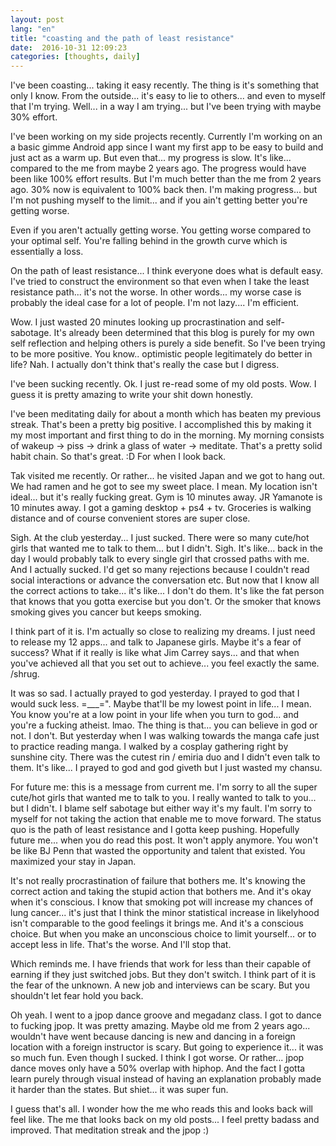 ```yaml
---
layout: post
lang: "en"
title: "coasting and the path of least resistance"
date:  2016-10-31 12:09:23
categories: [thoughts, daily]
---
```

I've been coasting... taking it easy recently. The thing is it's something that only I know. From the outside... it's easy to lie to others... and even to myself that I'm trying. Well... in a way I am trying... but I've been trying with maybe 30% effort.

I've been working on my side projects recently. Currently I'm working on an a basic gimme Android app since I want my first app to be easy to build and just act as a warm up. But even that... my progress is slow. It's like... compared to the me from maybe 2 years ago. The progress would have been like 100% effort results. But I'm much better than the me from 2 years ago. 30% now is equivalent to 100% back then. I'm making progress... but I'm not pushing myself to the limit... and if you ain't getting better you're getting worse.

Even if you aren't actually getting worse. You getting worse compared to your optimal self. You're falling behind in the growth curve which is essentially a loss. 

On the path of least resistance... I think everyone does what is default easy. I've tried to construct the environment so that even when I take the least resistance path... it's not the worse. In other words... my worse case is probably the ideal case for a lot of people. I'm not lazy.... I'm efficient.

Wow. I just wasted 20 minutes looking up procrastination and self-sabotage. It's already been determined that this blog is purely for my own self reflection and helping others is purely a side benefit. So I've been trying to be more positive. You know.. optimistic people legitimately do better in life? Nah. I actually don't think that's really the case but I digress.

I've been sucking recently. Ok. I just re-read some of my old posts. Wow. I guess it is pretty amazing to write your shit down honestly.

I've been meditating daily for about a month which has beaten my previous streak. That's been a pretty big positive. I accomplished this by making it my most important and first thing to do in the morning. My morning consists of wakeup -> piss -> drink a glass of water -> meditate. That's a pretty solid habit chain. So that's great. :D For when I look back.

Tak visited me recently. Or rather... he visited Japan and we got to hang out. We had ramen and he got to see my sweet place. I mean. My location isn't ideal... but it's really fucking great. Gym is 10 minutes away. JR Yamanote is 10 minutes away. I got a gaming desktop + ps4 + tv. Groceries is walking distance and of course convenient stores are super close. 

Sigh. At the club yesterday... I just sucked. There were so many cute/hot girls that wanted me to talk to them... but I didn't. Sigh. It's like... back in the day I would probably talk to every single girl that crossed paths with me. And I actually sucked. I'd get so many rejections because I couldn't read social interactions or advance the conversation etc. But now that I know all the correct actions to take... it's like... I don't do them. It's like the fat person that knows that you gotta exercise but you don't. Or the smoker that knows smoking gives you cancer but keeps smoking.

I think part of it is. I'm actually so close to realizing my dreams. I just need to release my 12 apps... and talk to Japanese girls. Maybe it's a fear of success? What if it really is like what Jim Carrey says... and that when you've achieved all that you set out to achieve... you feel exactly the same. /shrug.

It was so sad. I actually prayed to god yesterday. I prayed to god that I would suck less. =___=". Maybe that'll be my lowest point in life... I mean. You know you're at a low point in your life when you turn to god... and you're a fucking atheist. lmao. The thing is that... you can believe in god or not. I don't. But yesterday when I was walking towards the manga cafe just to practice reading manga. I walked by a cosplay gathering right by sunshine city. There was the cutest rin / emiria duo and I didn't even talk to them. It's like... I prayed to god and god giveth but I just wasted my chansu.

For future me: this is a message from current me. I'm sorry to all the super cute/hot girls that wanted me to talk to you. I really wanted to talk to you... but I didn't. I blame self sabotage but either way it's my fault. I'm sorry to myself for not taking the action that enable me to move forward. The status quo is the path of least resistance and I gotta keep pushing. Hopefully future me... when you do read this post. It won't apply anymore. You won't be like BJ Penn that wasted the opportunity and talent that existed. You maximized your stay in Japan.

It's not really procrastination of failure that bothers me. It's knowing the correct action and taking the stupid action that bothers me. And it's okay when it's conscious. I know that smoking pot will increase my chances of lung cancer... it's just that I think the minor statistical increase in likelyhood isn't comparable to the good feelings it brings me. And it's a conscious choice. But when you make an unconscious choice to limit yourself... or to accept less in life. That's the worse. And I'll stop that.

Which reminds me. I have friends that work for less than their capable of earning if they just switched jobs. But they don't switch. I think part of it is the fear of the unknown. A new job and interviews can be scary. But you shouldn't let fear hold you back. 

Oh yeah. I went to a jpop dance groove and megadanz class. I got to dance to fucking jpop. It was pretty amazing. Maybe old me from 2 years ago... wouldn't have went because dancing is new and dancing in a foreign location with a foreign instructor is scary. But going to experience it... it was so much fun. Even though I sucked. I think I got worse. Or rather... jpop dance moves only have a 50% overlap with hiphop. And the fact I gotta learn purely through visual instead of having an explanation probably made it harder than the states. But shiet... it was super fun.

I guess that's all. I wonder how the me who reads this and looks back will feel like. The me that looks back on my old posts... I feel pretty badass and improved. That meditation streak and the jpop :)
